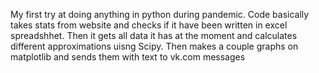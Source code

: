 My first try at doing anything in python during pandemic. Code basically takes stats from website and checks if it have been written in excel spreadshhet. Then it gets all data it has at the moment and calculates different approximations uisng Scipy. Then makes a couple graphs on matplotlib and sends them with text to vk.com messages
